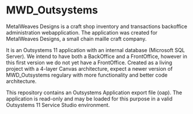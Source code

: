 # MWD_Outsystems
MetalWeaves Designs is a craft shop inventory and transactions backoffice administration webapplication. 
The application was created for MetalWeaves Designs, a small chain maille craft company.

It is an Outsystems 11 application with an internal database (Microsoft SQL Server).
We intend to have both a BackOffice and a FrontOffice, however in this first version we do not yet have a FrontOffice.
Created as a living project with a 4-layer Canvas architecture, expect a newer version of MWD_Outsystems regulary with more functionality and better code architecture.

This repository contains an Outsystems Application export file (oap).
The application is read-only and may be loaded for this purpose in a valid Outsystems 11 Service Studio environment.
